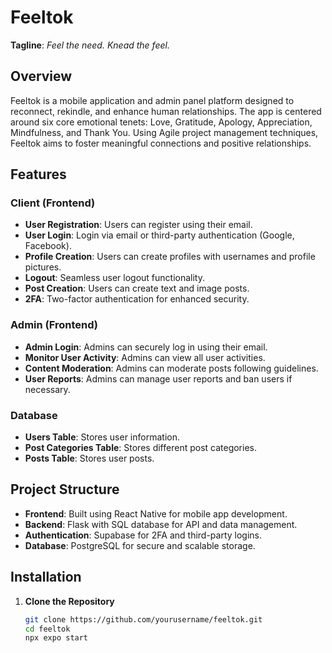# Feeltok

**Tagline**: *Feel the need. Knead the feel.*

## Overview
Feeltok is a mobile application and admin panel platform designed to reconnect, rekindle, and enhance human relationships. The app is centered around six core emotional tenets: Love, Gratitude, Apology, Appreciation, Mindfulness, and Thank You. Using Agile project management techniques, Feeltok aims to foster meaningful connections and positive relationships.

## Features

### Client (Frontend)
- **User Registration**: Users can register using their email.
- **User Login**: Login via email or third-party authentication (Google, Facebook).
- **Profile Creation**: Users can create profiles with usernames and profile pictures.
- **Logout**: Seamless user logout functionality.
- **Post Creation**: Users can create text and image posts.
- **2FA**: Two-factor authentication for enhanced security.

### Admin (Frontend)
- **Admin Login**: Admins can securely log in using their email.
- **Monitor User Activity**: Admins can view all user activities.
- **Content Moderation**: Admins can moderate posts following guidelines.
- **User Reports**: Admins can manage user reports and ban users if necessary.

### Database
- **Users Table**: Stores user information.
- **Post Categories Table**: Stores different post categories.
- **Posts Table**: Stores user posts.

## Project Structure
- **Frontend**: Built using React Native for mobile app development.
- **Backend**: Flask with SQL database for API and data management.
- **Authentication**: Supabase for 2FA and third-party logins.
- **Database**: PostgreSQL for secure and scalable storage.

## Installation

1. **Clone the Repository**  
   ```bash
   git clone https://github.com/yourusername/feeltok.git
   cd feeltok
   npx expo start